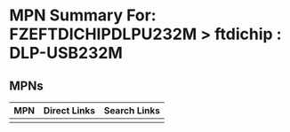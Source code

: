 



# MPN Summary For: FZEFTDICHIPDLPU232M > ftdichip : DLP-USB232M

## MPNs
  

|MPN|Direct Links|Search Links|
| :--- | :--- | :--- |
||||
